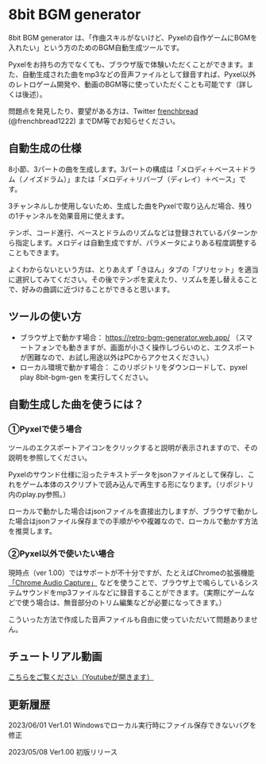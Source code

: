 # 8bit BGM generator

8bit BGM generator は、「作曲スキルがないけど、Pyxelの自作ゲームにBGMを入れたい」という方のためのBGM自動生成ツールです。

Pyxelをお持ちの方でなくても、ブラウザ版で体験いただくことができます。また、自動生成された曲をmp3などの音声ファイルとして録音すれば、Pyxel以外のレトロゲーム開発や、動画のBGM等に使っていただくことも可能です（詳しくは後述）。

問題点を発見したり、要望がある方は、Twitter [frenchbread](https://twitter.com/frenchbread1222) (@frenchbread1222) までDM等でお知らせください。

## 自動生成の仕様

8小節、3パートの曲を生成します。3パートの構成は「メロディ＋ベース＋ドラム（ノイズドラム）」または「メロディ＋リバーブ（ディレイ）＋ベース」です。

3チャンネルしか使用しないため、生成した曲をPyxelで取り込んだ場合、残りの1チャンネルを効果音用に使えます。

テンポ、コード進行、ベースとドラムのリズムなどは登録されているパターンから指定します。メロディは自動生成ですが、パラメータによりある程度調整することもできます。

よくわからないという方は、とりあえず「きほん」タブの「プリセット」を適当に選択してみてください。その後でテンポを変えたり、リズムを差し替えることで、好みの曲調に近づけることができると思います。

## ツールの使い方

- ブラウザ上で動かす場合： https://retro-bgm-generator.web.app/ （スマートフォンでも動きますが、画面が小さく操作しづらいのと、エクスポートが困難なので、お試し用途以外はPCからアクセスください。）
- ローカル環境で動かす場合： このリポジトリをダウンロードして、pyxel play 8bit-bgm-gen を実行してください。

## 自動生成した曲を使うには？

### ①Pyxelで使う場合

ツールのエクスポートアイコンをクリックすると説明が表示されますので、その説明を参照してください。

Pyxelのサウンド仕様に沿ったテキストデータをjsonファイルとして保存し、これをゲーム本体のスクリプトで読み込んで再生する形になります。（リポジトリ内のplay.py参照。）

ローカルで動かした場合はjsonファイルを直接出力しますが、ブラウザで動かした場合はjsonファイル保存までの手順がやや複雑なので、ローカルで動かす方法を推奨します。

### ②Pyxel以外で使いたい場合

現時点（ver 1.00）ではサポートが不十分ですが、たとえばChromeの拡張機能[「Chrome Audio Capture」](https://chrome.google.com/webstore/detail/chrome-audio-capture/kfokdmfpdnokpmpbjhjbcabgligoelgp) などを使うことで、ブラウザ上で鳴らしているシステムサウンドをmp3ファイルなどに録音することができます。（実際にゲームなどで使う場合は、無音部分のトリム編集などが必要になってきます。）

こういった方法で作成した音声ファイルも自由に使っていただいて問題ありません。

## チュートリアル動画

[こちらをご覧ください（Youtubeが開きます）](https://youtu.be/aacS2atOeQ4)

## 更新履歴

2023/06/01 Ver1.01 Windowsでローカル実行時にファイル保存できないバグを修正

2023/05/08 Ver1.00 初版リリース
